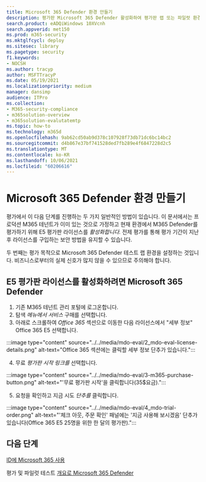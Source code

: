 ```yaml
---
title: Microsoft 365 Defender 환경 만들기
description: 평가판 Microsoft 365 Defender 활성화하여 평가판 랩 또는 파일럿 환경을 설정합니다. 그런 다음 Microsoft Defender for Identity(MDI) 및 기타 모든 M365D 평가를 설치합니다.
search.product: eADQiWindows 10XVcnh
search.appverid: met150
ms.prod: m365-security
ms.mktglfcycl: deploy
ms.sitesec: library
ms.pagetype: security
f1.keywords:
- NOCSH
ms.author: tracyp
author: MSFTTracyP
ms.date: 05/19/2021
ms.localizationpriority: medium
manager: dansimp
audience: ITPro
ms.collection:
- M365-security-compliance
- m365solution-overview
- m365solution-evalutatemtp
ms.topic: how-to
ms.technology: m365d
ms.openlocfilehash: 9ab62cd50ab9d378c107928f73db71dc6bc14bc2
ms.sourcegitcommit: d4b867e37bf741528ded7fb289e4f6847228d2c5
ms.translationtype: MT
ms.contentlocale: ko-KR
ms.lasthandoff: 10/06/2021
ms.locfileid: "60206616"
---
```

# <a name="create-the-microsoft-365-defender-evaluation-environment"></a>Microsoft 365 Defender 환경 만들기

평가에서 이 다음 단계를 진행하는 두 가지 일반적인 방법이 있습니다. 이 문서에서는 프로덕션 M365 테넌트가 이미 있는 것으로 가정하고 현재 환경에서 M365 Defender를 평가하기 위해 E5 평가판 라이선스를 *활성화합니다.* 전제 평가를 통해 평가 기간이 지난 후 라이선스를 구입하는 보안 방법을 유지할 수 있습니다.

두 번째는 [](setup-m365deval.md) 평가 목적으로 Microsoft 365 Defender 테스트 랩 환경을 설정하는 것입니다. 비즈니스로부터의 실제 신호가 많지 않을 수 있으므로 주의해야 합니다.

## <a name="to-activate-e5-trial-licenses-to-evaluate-microsoft-365-defender"></a>E5 평가판 라이선스를 활성화하려면 Microsoft 365 Defender 
1. 기존 M365 테넌트 관리 포털에 로그온합니다.
2. 탐색 *메뉴에서 서비스* 구매를 선택합니다.
3. 아래로 스크롤하여 *Office 365* 섹션으로 이동한 다음 라이선스에서 "세부 정보" Office 365 E5 선택합니다.

:::image type="content" source="../../media/mdo-eval/2_mdo-eval-license-details.png" alt-text="Office 365 섹션에는 클릭할 세부 정보 단추가 있습니다.":::

4. 무료 *평가판 시작 링크를* 선택합니다.

:::image type="content" source="../../media/mdo-eval/3-m365-purchase-button.png" alt-text="'무료 평가판 시작'을 클릭합니다(35$요금).":::

5. 요청을 확인하고 지금 시도 *단추를* 클릭합니다.

:::image type="content" source="../../media/mdo-eval/4_mdo-trial-order.png" alt-text="'체크 아웃, 주문 확인' 패널에는 '지금 사용해 보시겠음' 단추가 있습니다(Office 365 E5 25명을 위한 한 달의 평가판).":::

## <a name="next-steps"></a>다음 단계
[ID에 Microsoft 365 사용](eval-defender-identity-overview.md)

평가 및 파일럿 테스트 [개요로 Microsoft 365 Defender](eval-overview.md)